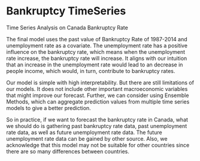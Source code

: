 # Bankruptcy TimeSeries

Time Series Analysis on Canada Bankruptcy Rate

The final model uses the past value of Bankruptcy Rate of 1987-2014 and unemployment rate as a covariate. The unemployment rate has a positive influence on the bankruptcy rate, which means when the unemployment rate increase, the bankruptcy rate will increase. It aligns with our intuition that an increase in the unemployment rate would lead to an decrease in people income, which would, in turn, contribute to bankruptcy rates.

Our model is simple with high interpretability. But there are still limitations of our models. It does not include other important macroeconomic variables that might improve our forecast. Further, we can consider using Ensemble Methods, which can aggregate prediction values from multiple time series models to give a better prediction.

So in practice, if we want to forecast the bankruptcy rate in Canada, what we should do is gathering past bankruptcy rate data, past unemployment rate data, as well as future unemployment rate data. The future unemployment rate data can be gained by other source. Also, we acknowledge that this model may not be suitable for other countries since there are so many differences between countries.
